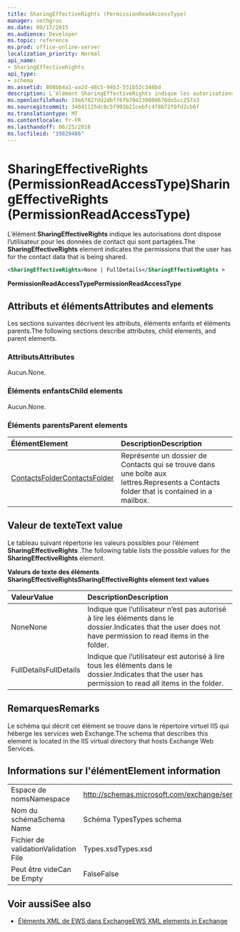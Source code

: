 ```yaml
---
title: SharingEffectiveRights (PermissionReadAccessType)
manager: sethgros
ms.date: 09/17/2015
ms.audience: Developer
ms.topic: reference
ms.prod: office-online-server
localization_priority: Normal
api_name:
- SharingEffectiveRights
api_type:
- schema
ms.assetid: 808bb4a1-aa2d-48c5-94b3-551b52c348bd
description: L’élément SharingEffectiveRights indique les autorisations dont dispose l’utilisateur pour les données de contact qui sont partagées.
ms.openlocfilehash: 19e67827dd2dbff6fb70423980d670da5cc257a3
ms.sourcegitcommit: 34041125dc8c5f993b21cebfc4f8b72f0fd2cb6f
ms.translationtype: MT
ms.contentlocale: fr-FR
ms.lasthandoff: 06/25/2018
ms.locfileid: "19829486"
---
```

# <a name="sharingeffectiverights-permissionreadaccesstype"></a><span data-ttu-id="8283c-103">SharingEffectiveRights (PermissionReadAccessType)</span><span class="sxs-lookup"><span data-stu-id="8283c-103">SharingEffectiveRights (PermissionReadAccessType)</span></span>

<span data-ttu-id="8283c-104">L’élément **SharingEffectiveRights** indique les autorisations dont dispose l’utilisateur pour les données de contact qui sont partagées.</span><span class="sxs-lookup"><span data-stu-id="8283c-104">The **SharingEffectiveRights** element indicates the permissions that the user has for the contact data that is being shared.</span></span> 
  
```XML
<SharingEffectiveRights>None | FullDetails</SharingEffectiveRights >
```

 <span data-ttu-id="8283c-105">**PermissionReadAccessType**</span><span class="sxs-lookup"><span data-stu-id="8283c-105">**PermissionReadAccessType**</span></span>
## <a name="attributes-and-elements"></a><span data-ttu-id="8283c-106">Attributs et éléments</span><span class="sxs-lookup"><span data-stu-id="8283c-106">Attributes and elements</span></span>

<span data-ttu-id="8283c-107">Les sections suivantes décrivent les attributs, éléments enfants et éléments parents.</span><span class="sxs-lookup"><span data-stu-id="8283c-107">The following sections describe attributes, child elements, and parent elements.</span></span>
  
### <a name="attributes"></a><span data-ttu-id="8283c-108">Attributs</span><span class="sxs-lookup"><span data-stu-id="8283c-108">Attributes</span></span>

<span data-ttu-id="8283c-109">Aucun.</span><span class="sxs-lookup"><span data-stu-id="8283c-109">None.</span></span>
  
### <a name="child-elements"></a><span data-ttu-id="8283c-110">Éléments enfants</span><span class="sxs-lookup"><span data-stu-id="8283c-110">Child elements</span></span>

<span data-ttu-id="8283c-111">Aucun.</span><span class="sxs-lookup"><span data-stu-id="8283c-111">None.</span></span>
  
### <a name="parent-elements"></a><span data-ttu-id="8283c-112">Éléments parents</span><span class="sxs-lookup"><span data-stu-id="8283c-112">Parent elements</span></span>

|<span data-ttu-id="8283c-113">**Élément**</span><span class="sxs-lookup"><span data-stu-id="8283c-113">**Element**</span></span>|<span data-ttu-id="8283c-114">**Description**</span><span class="sxs-lookup"><span data-stu-id="8283c-114">**Description**</span></span>|
|:-----|:-----|
|[<span data-ttu-id="8283c-115">ContactsFolder</span><span class="sxs-lookup"><span data-stu-id="8283c-115">ContactsFolder</span></span>](contactsfolder.md) <br/> |<span data-ttu-id="8283c-116">Représente un dossier de Contacts qui se trouve dans une boîte aux lettres.</span><span class="sxs-lookup"><span data-stu-id="8283c-116">Represents a Contacts folder that is contained in a mailbox.</span></span>  <br/> |
   
## <a name="text-value"></a><span data-ttu-id="8283c-117">Valeur de texte</span><span class="sxs-lookup"><span data-stu-id="8283c-117">Text value</span></span>

<span data-ttu-id="8283c-118">Le tableau suivant répertorie les valeurs possibles pour l’élément **SharingEffectiveRights** .</span><span class="sxs-lookup"><span data-stu-id="8283c-118">The following table lists the possible values for the **SharingEffectiveRights** element.</span></span> 
  
<span data-ttu-id="8283c-119">**Valeurs de texte des éléments SharingEffectiveRights**</span><span class="sxs-lookup"><span data-stu-id="8283c-119">**SharingEffectiveRights element text values**</span></span>

|<span data-ttu-id="8283c-120">**Valeur**</span><span class="sxs-lookup"><span data-stu-id="8283c-120">**Value**</span></span>|<span data-ttu-id="8283c-121">**Description**</span><span class="sxs-lookup"><span data-stu-id="8283c-121">**Description**</span></span>|
|:-----|:-----|
|<span data-ttu-id="8283c-122">None</span><span class="sxs-lookup"><span data-stu-id="8283c-122">None</span></span>  <br/> |<span data-ttu-id="8283c-123">Indique que l’utilisateur n’est pas autorisé à lire les éléments dans le dossier.</span><span class="sxs-lookup"><span data-stu-id="8283c-123">Indicates that the user does not have permission to read items in the folder.</span></span>  <br/> |
|<span data-ttu-id="8283c-124">FullDetails</span><span class="sxs-lookup"><span data-stu-id="8283c-124">FullDetails</span></span>  <br/> |<span data-ttu-id="8283c-125">Indique que l’utilisateur est autorisé à lire tous les éléments dans le dossier.</span><span class="sxs-lookup"><span data-stu-id="8283c-125">Indicates that the user has permission to read all items in the folder.</span></span>  <br/> |
   
## <a name="remarks"></a><span data-ttu-id="8283c-126">Remarques</span><span class="sxs-lookup"><span data-stu-id="8283c-126">Remarks</span></span>

<span data-ttu-id="8283c-127">Le schéma qui décrit cet élément se trouve dans le répertoire virtuel IIS qui héberge les services web Exchange.</span><span class="sxs-lookup"><span data-stu-id="8283c-127">The schema that describes this element is located in the IIS virtual directory that hosts Exchange Web Services.</span></span>
  
## <a name="element-information"></a><span data-ttu-id="8283c-128">Informations sur l'élément</span><span class="sxs-lookup"><span data-stu-id="8283c-128">Element information</span></span>

|||
|:-----|:-----|
|<span data-ttu-id="8283c-129">Espace de noms</span><span class="sxs-lookup"><span data-stu-id="8283c-129">Namespace</span></span>  <br/> |http://schemas.microsoft.com/exchange/services/2006/types  <br/> |
|<span data-ttu-id="8283c-130">Nom du schéma</span><span class="sxs-lookup"><span data-stu-id="8283c-130">Schema Name</span></span>  <br/> |<span data-ttu-id="8283c-131">Schéma Types</span><span class="sxs-lookup"><span data-stu-id="8283c-131">Types schema</span></span>  <br/> |
|<span data-ttu-id="8283c-132">Fichier de validation</span><span class="sxs-lookup"><span data-stu-id="8283c-132">Validation File</span></span>  <br/> |<span data-ttu-id="8283c-133">Types.xsd</span><span class="sxs-lookup"><span data-stu-id="8283c-133">Types.xsd</span></span>  <br/> |
|<span data-ttu-id="8283c-134">Peut être vide</span><span class="sxs-lookup"><span data-stu-id="8283c-134">Can be Empty</span></span>  <br/> |<span data-ttu-id="8283c-135">False</span><span class="sxs-lookup"><span data-stu-id="8283c-135">False</span></span>  <br/> |
   
## <a name="see-also"></a><span data-ttu-id="8283c-136">Voir aussi</span><span class="sxs-lookup"><span data-stu-id="8283c-136">See also</span></span>



- [<span data-ttu-id="8283c-137">Éléments XML de EWS dans Exchange</span><span class="sxs-lookup"><span data-stu-id="8283c-137">EWS XML elements in Exchange</span></span>](ews-xml-elements-in-exchange.md)

